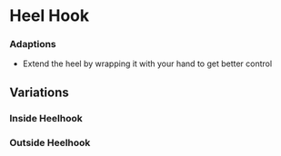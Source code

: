 # Heel Hook
### Adaptions
* Extend the heel by wrapping it with your hand to get better control
## Variations
### Inside Heelhook
### Outside Heelhook